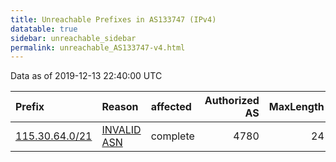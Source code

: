 ```yaml
---
title: Unreachable Prefixes in AS133747 (IPv4)
datatable: true
sidebar: unreachable_sidebar
permalink: unreachable_AS133747-v4.html
---
```


Data as of 2019-12-13 22:40:00 UTC


<div class="datatable-begin"></div>

| Prefix                                                 | Reason                                                                                                 | affected   |   Authorized AS |   MaxLength | Anchor                                       |   unreachable /24s |
|:-------------------------------------------------------|:-------------------------------------------------------------------------------------------------------|:-----------|----------------:|------------:|:---------------------------------------------|-------------------:|
| [115.30.64.0/21](https://stat.ripe.net/115.30.64.0/21) | [INVALID ASN](https://rpki-validator.ripe.net/announcement-preview?asn=AS133747&prefix=115.30.64.0/21) | complete   |            4780 |          24 | [APNIC](unreachable_APNIC_RPKI_Root-v4.html) |                  8 |

<div class="datatable-end"></div>